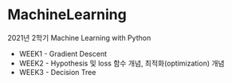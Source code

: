 # MachineLearning
2021년 2학기 Machine Learning with Python

- WEEK1 - Gradient Descent
- WEEK2 - Hypothesis 및 loss 함수 개념, 최적화(optimization) 개념
- WEEK3 - Decision Tree
